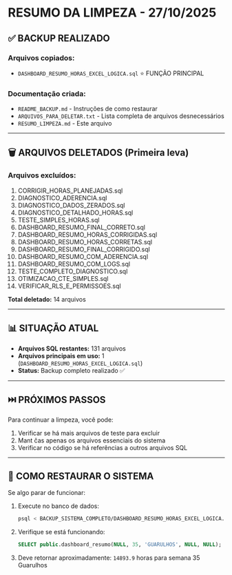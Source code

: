 # RESUMO DA LIMPEZA - 27/10/2025

## ✅ BACKUP REALIZADO

### Arquivos copiados:
- `DASHBOARD_RESUMO_HORAS_EXCEL_LOGICA.sql` ⭐ FUNÇÃO PRINCIPAL

### Documentação criada:
- `README_BACKUP.md` - Instruções de como restaurar
- `ARQUIVOS_PARA_DELETAR.txt` - Lista completa de arquivos desnecessários
- `RESUMO_LIMPEZA.md` - Este arquivo

---

## 🗑️ ARQUIVOS DELETADOS (Primeira leva)

### Arquivos excluídos:
1. CORRIGIR_HORAS_PLANEJADAS.sql
2. DIAGNOSTICO_ADERENCIA.sql
3. DIAGNOSTICO_DADOS_ZERADOS.sql
4. DIAGNOSTICO_DETALHADO_HORAS.sql
5. TESTE_SIMPLES_HORAS.sql
6. DASHBOARD_RESUMO_FINAL_CORRETO.sql
7. DASHBOARD_RESUMO_HORAS_CORRIGIDAS.sql
8. DASHBOARD_RESUMO_HORAS_CORRETAS.sql
9. DASHBOARD_RESUMO_FINAL_CORRIGIDO.sql
10. DASHBOARD_RESUMO_COM_ADERENCIA.sql
11. DASHBOARD_RESUMO_COM_LOGS.sql
12. TESTE_COMPLETO_DIAGNOSTICO.sql
13. OTIMIZACAO_CTE_SIMPLES.sql
14. VERIFICAR_RLS_E_PERMISSOES.sql

**Total deletado:** 14 arquivos

---

## 📊 SITUAÇÃO ATUAL

- **Arquivos SQL restantes:** 131 arquivos
- **Arquivos principais em uso:** 1 (`DASHBOARD_RESUMO_HORAS_EXCEL_LOGICA.sql`)
- **Status:** Backup completo realizado ✅

---

## ⏭️ PRÓXIMOS PASSOS

Para continuar a limpeza, você pode:
1. Verificar se há mais arquivos de teste para excluir
2. Mant čas apenas os arquivos essenciais do sistema
3. Verificar no código se há referências a outros arquivos SQL

---

## 🔄 COMO RESTAURAR O SISTEMA

Se algo parar de funcionar:

1. Execute no banco de dados:
   ```bash
   psql < BACKUP_SISTEMA_COMPLETO/DASHBOARD_RESUMO_HORAS_EXCEL_LOGICA.sql
   ```

2. Verifique se está funcionando:
   ```sql
   SELECT public.dashboard_resumo(NULL, 35, 'GUARULHOS', NULL, NULL);
   ```

3. Deve retornar aproximadamente: `14893.9` horas para semana 35 Guarulhos
